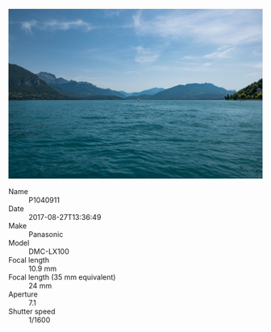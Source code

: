 [![P1040911](/photos/hd/P1040911.jpg)](/photos/full/P1040911.jpg?raw=true)

<dl>
  <dt>Name</dt>
  <dd>P1040911</dd>
  <dt>Date</dt>
  <dd>2017-08-27T13:36:49</dd>
  <dt>Make</dt>
  <dd>Panasonic</dd>
  <dt>Model</dt>
  <dd>DMC-LX100</dd>
  <dt>Focal length</dt>
  <dd>10.9 mm</dd>
  <dt>Focal length (35 mm equivalent)</dt>
  <dd>24 mm</dd>
  <dt>Aperture</dt>
  <dd>7.1</dd>
  <dt>Shutter speed</dt>
  <dd>1/1600</dd>
</dl>
